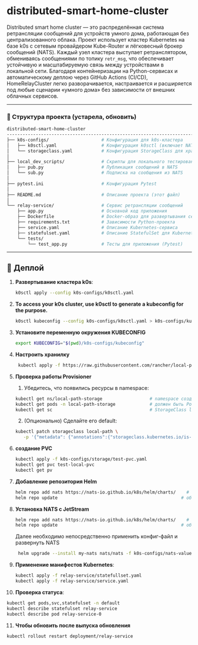 # distributed-smart-home-cluster

Distributed smart home cluster — это распределённая система ретрансляции сообщений для устройств умного дома, работающая без централизованного облака. Проект использует кластер Kubernetes на базе k0s с сетевым провайдером Kube-Router и лёгковесный брокер сообщений (NATS). Каждый узел кластера выступает ретранслятором, обмениваясь сообщениями по топику `retr_msg`, что обеспечивает устойчивую и масштабируемую связь между устройствами в локальной сети. Благодаря контейнеризации на Python-сервисах и автоматическому деплою через GitHub Actions (CI/CD), HomeRelayCluster легко разворачивается, настраивается и расширяется под любые сценарии «умного дома» без зависимости от внешних облачных сервисов.

---

### 🌳 Структура проекта (устарела, обновить)

```bash
distributed-smart-home-cluster
-----------------------------------------------------------------------------------------------------------------------
├── k0s-configs/                    # Конфигурация для k0s-кластера
│   ├── k0sctl.yaml                 # Конфигурация k0sctl (включает NATS, Prometheus Stack, Traefik Ingress Controller)
│   └── storageclass.yaml           # Конфигурация StorageClass для хранения данных NATS
│
├── local_dev_scripts/              # Скрипты для локального тестирования взаимодействия с NATS
│   ├── pub.py                      # Публикация сообщений в NATS
│   └── sub.py                      # Подписка на сообщения из NATS
│
├── pytest.ini                      # Конфигурация Pytest
│
├── README.md                       # Описание проекта (этот файл)
│
└── relay-service/                  # Сервис ретрансляции сообщений
    ├── app.py                      # Основной код приложения
    ├── Dockerfile                  # Docker-образ для развертывания сервиса
    ├── requirements.txt            # Зависимости Python-проекта
    ├── service.yaml                # Описание Kubernetes-сервиса
    ├── statefulset.yaml            # Описание StatefulSet для Kubernetes
    └── tests/
        └── test_app.py             # Тесты для приложения (Pytest)
```

---

## 🚀 Деплой

1. **Развертывание кластера k0s**:

   ```bash
   k0sctl apply --config k0s-configs/k0sctl.yaml
   ```

2. **To access your k0s cluster, use k0sctl to generate a kubeconfig for the purpose.**

   ```bash
   k0sctl kubeconfig --config k0s-configs/k0sctl.yaml > k0s-configs/kubeconfig
   ```

3. **Установите переменную окружения KUBECONFIG**

   ```bash
   export KUBECONFIG="$(pwd)/k0s-configs/kubeconfig"
   ```

4. **Настроить хранилку**
   ```bash
    kubectl apply -f https://raw.githubusercontent.com/rancher/local-path-provisioner/master/deploy/local-path-storage.yaml
   ```

5. **Проверка работы Provisioner**
    1. Убедитесь, что появились ресурсы в namespace:
   ```bash
   kubectl get ns/local-path-storage                  # namespace создан
   kubectl get pods -n local-path-storage             # должен быть Pod provisioner
   kubectl get sc                                     # StorageClass local-path(default=false)
   ```
   2. (Опционально) Сделайте его default:
   ```bash
   kubectl patch storageclass local-path \
      -p '{"metadata": {"annotations":{"storageclass.kubernetes.io/is-default-class":"true"}}}'
   ```

6. **создание PVC**

   ```bash
   kubectl apply -f k0s-configs/storage/test-pvc.yaml
   kubectl get pvc test-local-pvc
   kubectl get pv
   ```

7. **Добавление репозитория Helm**

   ```bash
   helm repo add nats https://nats-io.github.io/k8s/helm/charts/    # подключаем репозиторий
   helm repo update                                               # обновляем списки чартов
   ```

8. **Установка NATS с JetStream**

   ```bash
   helm repo add nats https://nats-io.github.io/k8s/helm/charts/    # подключаем репозиторий
   helm repo update                                               # обновляем списки чартов
   ```

    Далее необходимо непосредственно применить конфиг-файл и развернуть NATS

   ```bash
    helm upgrade --install my-nats nats/nats -f k0s-configs/nats-values.yaml
   ```

9. **Применение манифестов Kubernetes**:

   ```bash
   kubectl apply -f relay-service/statefullset.yaml
   kubectl apply -f relay-service/service.yaml
   ```

10. **Проверка статуса**:

   ```bash
   kubectl get pods,svc,statefulset -n default
   kubectl describe statefulset relay-service
   kubectl describe pod relay-service-0
   ```

11. **Чтобы обновить после выпуска обновления**

   ```bash
   kubectl rollout restart deployment/relay-service
   ```

